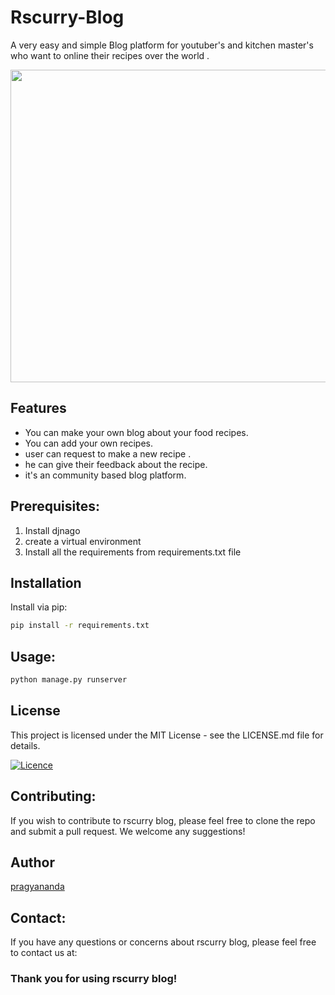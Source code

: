 # Rscurry-Blog
A very easy and simple Blog platform for youtuber's and kitchen master's who want to online their recipes  over the world .

<p align="center">
 <img src="media/recipes/Screenshot 2023-05-17 143721.png alt="website-screenshot" width="800" height="500" />
</p>



## Features

- You can make your own blog about your food recipes.
- You can add your own recipes.
- user can request to make a new recipe .
- he can give their feedback about the recipe.
- it's an community based blog platform.


## Prerequisites:

1. Install djnago
2. create a virtual environment
3. Install all the requirements from requirements.txt file


## Installation
Install via pip:

```bash
pip install -r requirements.txt
```
## Usage: 

```bash
python manage.py runserver
```
## License

This project is licensed under the MIT License - see the LICENSE.md file for details.

[![Licence](https://img.shields.io/github/license/Ileriayo/markdown-badges?style=for-the-badge)](./LICENSE)

## Contributing:

If you wish to contribute to rscurry blog, please feel free to clone the repo and submit a pull request. We welcome any suggestions!

## Author

[pragyananda](https://github.com/pragyananda)

## Contact:

If you have any questions or concerns about rscurry blog, please feel free to contact us at:

### Thank you for using rscurry blog!